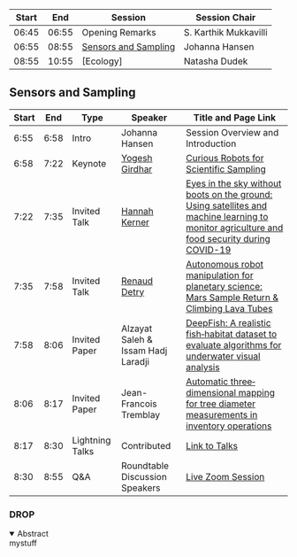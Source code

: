 | Start | End | Session | Session Chair | 
| ---- | ---- | --------- | ---------------- |  
| 06:45 | 06:55 |  Opening Remarks | S. Karthik Mukkavilli | 
| 06:55 | 08:55 | [Sensors and Sampling](#Sensors-and-Sampling) | Johanna Hansen |  
| 08:55 | 10:55 | [Ecology] | Natasha Dudek |   
  

## Sensors and Sampling

| Start | End | Type | Speaker | Title and Page Link |   
| ---- | ---- | --------- | ------------- | ----------------- | 
| 6:55 | 6:58 | Intro | Johanna Hansen | Session Overview and Introduction |  
| 6:58 | 7:22 | Keynote | [Yogesh Girdhar](http://warp.whoi.edu/) | [Curious Robots for Scientific Sampling](https://ai4earthscience.github.io/neurips-2020-workshop/papers/sensors_1.md) |    
| 7:22 | 7:35 | Invited Talk | [Hannah Kerner](https://hannah-rae.github.io/) |  [Eyes in the sky without boots on the ground: Using satellites and machine learning to monitor agriculture and food security during COVID-19](https://ai4earthscience.github.io/neurips-2020-workshop/papers/sensors_2.md) |  
| 7:35 | 7:58 | Invited Talk | [Renaud Detry](http://renaud-detry.net/)  | [Autonomous robot manipulation for planetary science: Mars Sample Return & Climbing Lava Tubes](https://ai4earthscience.github.io/neurips-2020-workshop/papers/sensors_3.md) |   
| 7:58 | 8:06 | Invited Paper | Alzayat Saleh & Issam Hadj Laradji | [DeepFish: A realistic fish‑habitat dataset to evaluate algorithms for underwater visual analysis](https://ai4earthscience.github.io/neurips-2020-workshop/papers/sensors_4.md) |     
| 8:06 | 8:17 | Invited Paper | Jean-Francois Tremblay | [Automatic three‐dimensional mapping for tree diameter measurements in inventory operations](https://ai4earthscience.github.io/neurips-2020-workshop/papers/sensors_5.md) |     
| 8:17 | 8:30 | Lightning Talks |  Contributed | [Link to Talks](https://ai4earthscience.github.io/neurips-2020-workshop/papers/sensors_6.md) |   
| 8:30 | 8:55 | Q&A | Roundtable Discussion Speakers | [Live Zoom Session](https://ai4earthscience.github.io/neurips-2020-workshop/papers/sensors_7.md) |   



### DROP

<details open> <summary>Abstract</summary>mystuff</details>
